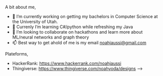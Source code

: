 A bit about me,
- 🔭 I’m currently working on getting my bachelors in Computer Science at the University of Utah.
- 🌱 Currenly I’m learning C#/python while refreshing my Java
- 👯 I’m looking to collaborate on hackathons and learn more about ML/neural networks and graph theory
- 📫 Best way to get ahold of me is my email noahjaussi@gmail.com


Plateforms,
- HackerRank: https://www.hackerrank.com/noahjaussi
- Thingiverse: https://www.thingiverse.com/noahyoda/designs
-->

